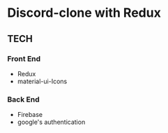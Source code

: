 # Discord-clone with Redux

## TECH

### Front End

- Redux
- material-ui-Icons

### Back End

- Firebase
- google's authentication
